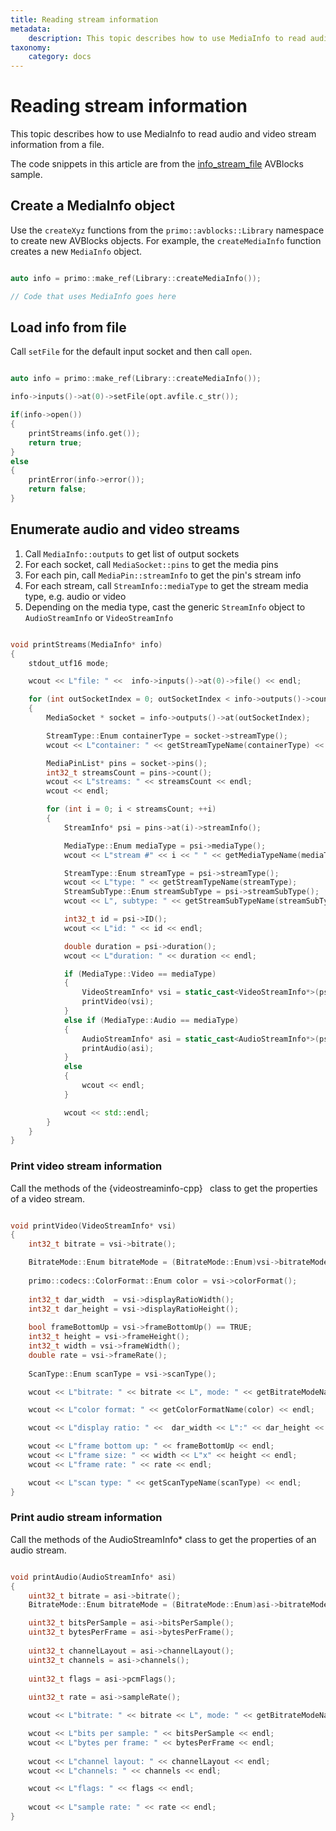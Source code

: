 ```yaml
---
title: Reading stream information
metadata:
    description: This topic describes how to use MediaInfo to read audio and video stream information from a file.
taxonomy:
    category: docs
---
```


# Reading stream information

This topic describes how to use MediaInfo to read audio and video stream information from a file.

The code snippets in this article are from the [info_stream_file](https://github.com/avblocks/avblocks-cpp/tree/main/samples/windows/info_stream_file) AVBlocks sample.


## Create a MediaInfo object

Use the `createXyz` functions from the `primo::avblocks::Library` namespace to create new AVBlocks objects. For example, the `createMediaInfo` function creates a new `MediaInfo` object.

``` cpp

auto info = primo::make_ref(Library::createMediaInfo());

// Code that uses MediaInfo goes here


```

## Load info from file

Call `setFile` for the default input socket and then call `open`.

``` cpp

auto info = primo::make_ref(Library::createMediaInfo());

info->inputs()->at(0)->setFile(opt.avfile.c_str());

if(info->open())
{
    printStreams(info.get());
    return true;
}
else
{
    printError(info->error());
    return false;
}

```

## Enumerate audio and video streams

1. Call `MediaInfo::outputs` to get list of output sockets
2. For each socket, call `MediaSocket::pins` to get the media pins 
3. For each pin, call `MediaPin::streamInfo` to get the pin's stream info
3. For each stream, call `StreamInfo::mediaType` to get the stream media type, e.g. audio or video
4. Depending on the media type, cast the generic `StreamInfo` object to `AudioStreamInfo` or `VideoStreamInfo`

<!-- end of list -->

``` cpp

void printStreams(MediaInfo* info)
{
    stdout_utf16 mode;

    wcout << L"file: " <<  info->inputs()->at(0)->file() << endl;

    for (int outSocketIndex = 0; outSocketIndex < info->outputs()->count(); outSocketIndex++)
    {
        MediaSocket * socket = info->outputs()->at(outSocketIndex);

        StreamType::Enum containerType = socket->streamType();
        wcout << L"container: " << getStreamTypeName(containerType) << endl;

        MediaPinList* pins = socket->pins();
        int32_t streamsCount = pins->count();
        wcout << L"streams: " << streamsCount << endl;
        wcout << endl;

        for (int i = 0; i < streamsCount; ++i)
        {
            StreamInfo* psi = pins->at(i)->streamInfo();

            MediaType::Enum mediaType = psi->mediaType();
            wcout << L"stream #" << i << " " << getMediaTypeName(mediaType) << endl;

            StreamType::Enum streamType = psi->streamType();
            wcout << L"type: " << getStreamTypeName(streamType);
            StreamSubType::Enum streamSubType = psi->streamSubType();
            wcout << L", subtype: " << getStreamSubTypeName(streamSubType) << endl;

            int32_t id = psi->ID();
            wcout << L"id: " << id << endl;

            double duration = psi->duration();
            wcout << L"duration: " << duration << endl;

            if (MediaType::Video == mediaType)
            {
                VideoStreamInfo* vsi = static_cast<VideoStreamInfo*>(psi);
                printVideo(vsi);
            }
            else if (MediaType::Audio == mediaType)
            {
                AudioStreamInfo* asi = static_cast<AudioStreamInfo*>(psi);
                printAudio(asi);
            }
            else
            {
                wcout << endl;
            }

            wcout << std::endl;
        }
    }
}

```

### Print video stream information

Call the methods of the {videostreaminfo-cpp}` ` class to get the properties of a video stream.

``` cpp

void printVideo(VideoStreamInfo* vsi)
{
    int32_t bitrate = vsi->bitrate();

    BitrateMode::Enum bitrateMode = (BitrateMode::Enum)vsi->bitrateMode();
    
    primo::codecs::ColorFormat::Enum color = vsi->colorFormat();
    
    int32_t dar_width  = vsi->displayRatioWidth();
    int32_t dar_height = vsi->displayRatioHeight();
    
    bool frameBottomUp = vsi->frameBottomUp() == TRUE;
    int32_t height = vsi->frameHeight();
    int32_t width = vsi->frameWidth();
    double rate = vsi->frameRate();
    
    ScanType::Enum scanType = vsi->scanType();

    wcout << L"bitrate: " << bitrate << L", mode: " << getBitrateModeName(bitrateMode) << endl;

    wcout << L"color format: " << getColorFormatName(color) << endl;

    wcout << L"display ratio: " <<  dar_width << L":" << dar_height << endl;

    wcout << L"frame bottom up: " << frameBottomUp << endl;
    wcout << L"frame size: " << width << L"x" << height << endl;
    wcout << L"frame rate: " << rate << endl;

    wcout << L"scan type: " << getScanTypeName(scanType) << endl;
}

```

### Print audio stream information

Call the methods of the AudioStreamInfo* class to get the properties of an audio stream.

``` cpp

void printAudio(AudioStreamInfo* asi)
{
    uint32_t bitrate = asi->bitrate();
    BitrateMode::Enum bitrateMode = (BitrateMode::Enum)asi->bitrateMode();

    uint32_t bitsPerSample = asi->bitsPerSample();
    uint32_t bytesPerFrame = asi->bytesPerFrame();
    
    uint32_t channelLayout = asi->channelLayout();
    uint32_t channels = asi->channels();
    
    uint32_t flags = asi->pcmFlags();
    
    uint32_t rate = asi->sampleRate();

    wcout << L"bitrate: " << bitrate << L", mode: " << getBitrateModeName(bitrateMode) << endl;

    wcout << L"bits per sample: " << bitsPerSample << endl;
    wcout << L"bytes per frame: " << bytesPerFrame << endl;
    
    wcout << L"channel layout: " << channelLayout << endl;
    wcout << L"channels: " << channels << endl;

    wcout << L"flags: " << flags << endl;
    
    wcout << L"sample rate: " << rate << endl;
}
```
